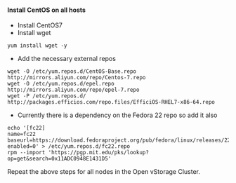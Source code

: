 #### <a name="centos"></a>Install CentOS on all hosts
-   Install CentOS7
-   Install wget
```
yum install wget -y
```
-   Add the necessary external repos
```
wget -O /etc/yum.repos.d/CentOS-Base.repo http://mirrors.aliyun.com/repo/Centos-7.repo
wget -O /etc/yum.repos.d/epel.repo http://mirrors.aliyun.com/repo/epel-7.repo
wget -P /etc/yum.repos.d/ http://packages.efficios.com/repo.files/EfficiOS-RHEL7-x86-64.repo
```
-   Currently there is a dependency on the Fedora 22 repo so add it also
```
echo '[fc22]
name=fc22
baseurl=https://download.fedoraproject.org/pub/fedora/linux/releases/22/Everything/x86_64/os
enabled=0' > /etc/yum.repos.d/fc22.repo
rpm --import 'https://pgp.mit.edu/pks/lookup?op=get&search=0x11ADC0948E1431D5'
```

Repeat the above steps for all nodes in the Open vStorage Cluster.
